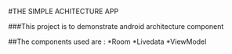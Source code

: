 #THE SIMPLE ACHITECTURE APP

###This project is to demonstrate android architecture component

##The components used are :
	*Room
	*Livedata
	*ViewModel
